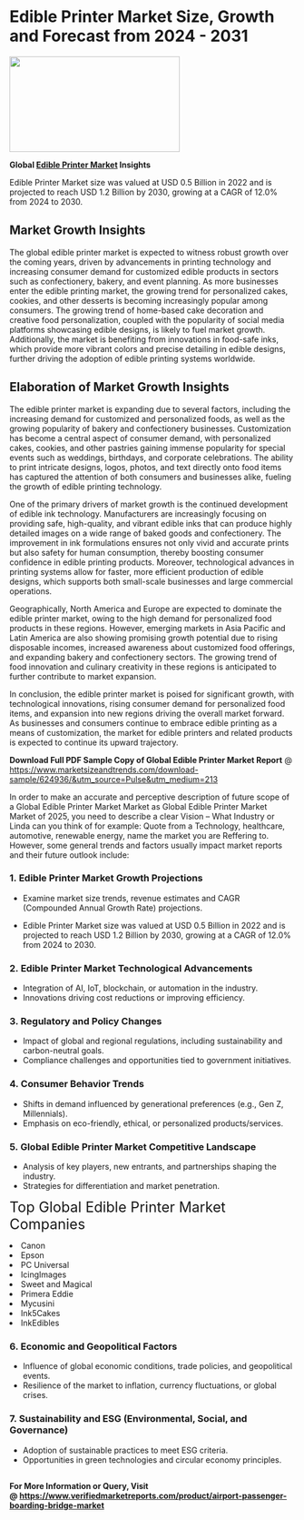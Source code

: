 <H1>Edible Printer Market Size, Growth and Forecast from 2024 - 2031</H1><img class="aligncenter size-medium wp-image-584254" src="https://thirdeyenews.in/wp-content/uploads/2024/09/Global-Market-Research-300x168.jpeg" alt="" width="300" height="168" /><p><strong>Global&nbsp;<a href="https://www.marketsizeandtrends.com/download-sample/624936/&amp;utm_source=Pulse&amp;utm_medium=213">Edible Printer Market</a> Insights</strong></p><p>Edible Printer Market size was valued at USD 0.5 Billion in 2022 and is projected to reach USD 1.2 Billion by 2030, growing at a CAGR of 12.0% from 2024 to 2030.</p><p><h2>Market Growth Insights</h2> <p>The global edible printer market is expected to witness robust growth over the coming years, driven by advancements in printing technology and increasing consumer demand for customized edible products in sectors such as confectionery, bakery, and event planning. As more businesses enter the edible printing market, the growing trend for personalized cakes, cookies, and other desserts is becoming increasingly popular among consumers. The growing trend of home-based cake decoration and creative food personalization, coupled with the popularity of social media platforms showcasing edible designs, is likely to fuel market growth. Additionally, the market is benefiting from innovations in food-safe inks, which provide more vibrant colors and precise detailing in edible designs, further driving the adoption of edible printing systems worldwide. </p> <h2>Elaboration of Market Growth Insights</h2> <p>The edible printer market is expanding due to several factors, including the increasing demand for customized and personalized foods, as well as the growing popularity of bakery and confectionery businesses. Customization has become a central aspect of consumer demand, with personalized cakes, cookies, and other pastries gaining immense popularity for special events such as weddings, birthdays, and corporate celebrations. The ability to print intricate designs, logos, photos, and text directly onto food items has captured the attention of both consumers and businesses alike, fueling the growth of edible printing technology.</p> <p>One of the primary drivers of market growth is the continued development of edible ink technology. Manufacturers are increasingly focusing on providing safe, high-quality, and vibrant edible inks that can produce highly detailed images on a wide range of baked goods and confectionery. The improvement in ink formulations ensures not only vivid and accurate prints but also safety for human consumption, thereby boosting consumer confidence in edible printing products. Moreover, technological advances in printing systems allow for faster, more efficient production of edible designs, which supports both small-scale businesses and large commercial operations.</p> <p>Geographically, North America and Europe are expected to dominate the edible printer market, owing to the high demand for personalized food products in these regions. However, emerging markets in Asia Pacific and Latin America are also showing promising growth potential due to rising disposable incomes, increased awareness about customized food offerings, and expanding bakery and confectionery sectors. The growing trend of food innovation and culinary creativity in these regions is anticipated to further contribute to market expansion.</p> <p>In conclusion, the edible printer market is poised for significant growth, with technological innovations, rising consumer demand for personalized food items, and expansion into new regions driving the overall market forward. As businesses and consumers continue to embrace edible printing as a means of customization, the market for edible printers and related products is expected to continue its upward trajectory.</p> <p></p><p><span class=""><strong>Download Full PDF Sample Copy of Global Edible Printer Market Report</strong> @ <a href="https://www.marketsizeandtrends.com/download-sample/624936/&amp;utm_source=Pulse&amp;utm_medium=213" target="_blank">https://www.marketsizeandtrends.com/download-sample/624936/&amp;utm_source=Pulse&amp;utm_medium=213</a></span></p><p>In order to make an accurate and perceptive description of future scope of a Global&nbsp;Edible Printer Market Market as Global&nbsp;Edible Printer Market Market of 2025, you need to describe a clear Vision &ndash; What Industry or Linda can you think of for example: Quote from a Technology, healthcare, automotive, renewable energy, name the market you are Reffering to. However, some general trends and factors usually impact market reports and their future outlook include:</p><h3>1.&nbsp;<strong>Edible Printer Market Growth Projections</strong></h3><ul><li>Examine market size trends, revenue estimates and CAGR (Compounded Annual Growth Rate) projections.</li><li><p>Edible Printer Market size was valued at USD 0.5 Billion in 2022 and is projected to reach USD 1.2 Billion by 2030, growing at a CAGR of 12.0% from 2024 to 2030.</p></li></ul><h3>2.&nbsp;<strong>Edible Printer Market Technological Advancements</strong></h3><ul><li>Integration of AI, IoT, blockchain, or automation in the industry.</li><li>Innovations driving cost reductions or improving efficiency.</li></ul><h3>3.&nbsp;<strong>Regulatory and Policy Changes</strong></h3><ul><li>Impact of global and regional regulations, including sustainability and carbon-neutral goals.</li><li>Compliance challenges and opportunities tied to government initiatives.</li></ul><h3>4.&nbsp;<strong>Consumer Behavior Trends</strong></h3><ul><li>Shifts in demand influenced by generational preferences (e.g., Gen Z, Millennials).</li><li>Emphasis on eco-friendly, ethical, or personalized products/services.</li></ul><h3>5.&nbsp;<strong>Global Edible Printer Market Competitive Landscape</strong></h3><ul><li>Analysis of key players, new entrants, and partnerships shaping the industry.</li><li>Strategies for differentiation and market penetration.</li></ul><p data-pm-slice="1 1 []"><span style="color: inherit; font-family: inherit; font-size: 25px;">Top Global Edible Printer Market Companies</span></p><div class="" data-test-id=""><p><li>Canon</li><li> Epson</li><li> PC Universal</li><li> IcingImages</li><li> Sweet and Magical</li><li> Primera Eddie</li><li> Mycusini</li><li> Ink5Cakes</li><li> InkEdibles</li></p></div><h3>6.&nbsp;<strong>Economic and Geopolitical Factors</strong></h3><ul><li>Influence of global economic conditions, trade policies, and geopolitical events.</li><li>Resilience of the market to inflation, currency fluctuations, or global crises.</li></ul><h3>7.&nbsp;<strong>Sustainability and ESG (Environmental, Social, and Governance)</strong></h3><ul><li>Adoption of sustainable practices to meet ESG criteria.</li><li>Opportunities in green technologies and circular economy principles.</li></ul><h2><strong style="font-size: 14px;">For More Information or Query, Visit @&nbsp;</strong><a style="background-color: #ffffff; font-size: 14px;" href="https://www.marketsizeandtrends.com/report/edible-printer-market/" target="_blank">https://www.verifiedmarketreports.com/product/airport-passenger-boarding-bridge-market</a></h2>
